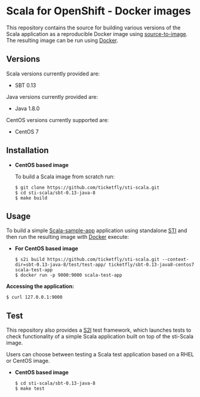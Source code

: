 Scala for OpenShift - Docker images
========================================

This repository contains the source for building various versions of
the Scala application as a reproducible Docker image using
[source-to-image](https://github.com/openshift/source-to-image).
The resulting image can be run using [Docker](http://docker.io).


Versions
---------------
Scala versions currently provided are:
* SBT 0.13

Java versions currently provided are:
* Java 1.8.0

CentOS versions currently supported are:
* CentOS 7


Installation
---------------

*  **CentOS based image**

    To build a Scala image from scratch run:

    ```
    $ git clone https://github.com/ticketfly/sti-scala.git
    $ cd sti-scala/sbt-0.13-java-8
    $ make build
    ```


Usage
---------------------
To build a simple [Scala-sample-app](https://github.com/pat2man/play-originv3-test) application
using standalone [STI](https://github.com/openshift/source-to-image) and then run the
resulting image with [Docker](http://docker.io) execute:

*  **For CentOS based image**
    ```
    $ s2i build https://github.com/ticketfly/sti-scala.git --context-dir=sbt-0.13-java-8/test/test-app/ ticketfly/sbt-0.13-java8-centos7 scala-test-app
    $ docker run -p 9000:9000 scala-test-app
    ```

**Accessing the application:**
```
$ curl 127.0.0.1:9000
```


Test
---------------------
This repository also provides a [S2I](https://github.com/openshift/source-to-image) test framework,
which launches tests to check functionality of a simple Scala application built on top of the sti-Scala image.

Users can choose between testing a Scala test application based on a RHEL or CentOS image.


*  **CentOS based image**

    ```
    $ cd sti-scala/sbt-0.13-java-8
    $ make test
    ```
